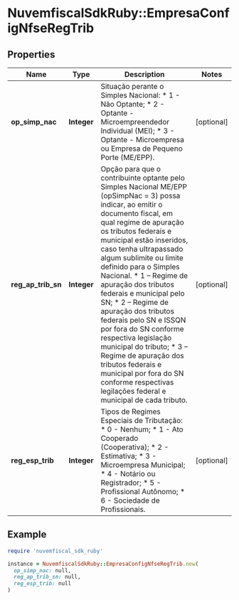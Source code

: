 # NuvemfiscalSdkRuby::EmpresaConfigNfseRegTrib

## Properties

| Name | Type | Description | Notes |
| ---- | ---- | ----------- | ----- |
| **op_simp_nac** | **Integer** | Situação perante o Simples Nacional:  * 1 - Não Optante;  * 2 - Optante - Microempreendedor Individual (MEI);  * 3 - Optante - Microempresa ou Empresa de Pequeno Porte (ME/EPP). | [optional] |
| **reg_ap_trib_sn** | **Integer** | Opção para que o contribuinte optante pelo Simples Nacional ME/EPP (opSimpNac &#x3D; 3) possa indicar, ao emitir o documento fiscal, em qual regime de apuração os tributos federais e municipal estão inseridos, caso tenha ultrapassado algum sublimite ou limite definido para o Simples Nacional.  * 1 – Regime de apuração dos tributos federais e municipal pelo SN;  * 2 – Regime de apuração dos tributos federais pelo SN e ISSQN  por fora do SN conforme respectiva legislação municipal do tributo;  * 3 – Regime de apuração dos tributos federais e municipal por fora do SN conforme respectivas legilações federal e municipal de cada tributo. | [optional] |
| **reg_esp_trib** | **Integer** | Tipos de Regimes Especiais de Tributação:  * 0 - Nenhum;  * 1 - Ato Cooperado (Cooperativa);  * 2 - Estimativa;  * 3 - Microempresa Municipal;  * 4 - Notário ou Registrador;  * 5 - Profissional Autônomo;  * 6 - Sociedade de Profissionais. | [optional] |

## Example

```ruby
require 'nuvemfiscal_sdk_ruby'

instance = NuvemfiscalSdkRuby::EmpresaConfigNfseRegTrib.new(
  op_simp_nac: null,
  reg_ap_trib_sn: null,
  reg_esp_trib: null
)
```


